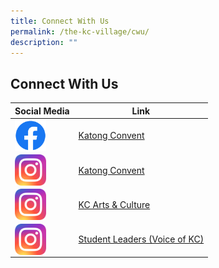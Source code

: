 ```yaml
---
title: Connect With Us
permalink: /the-kc-village/cwu/
description: ""
---
```


## Connect With Us

| Social Media | Link |
|---|---|
|<img src="/images/f_logo_RGB-Blue_72.png" style="width:50px; height:50px" align=left>| [Katong Convent](https://www.facebook.com/CHIJKatongConventSG)|
|<img src="/images/instagram-logo.png" style="width:50px; height:50px" align=left>|[Katong Convent](https://www.instagram.com/chijkatongconvent/?utm_medium=copy_link)|
|<img src="/images/instagram-logo.png" style="width:50px; height:50px" align=left>|[KC Arts & Culture](https://www.instagram.com/kcartsandculture/?utm_medium=copy_link)|
|<img src="/images/instagram-logo.png" style="width:50px; height:50px" align=left>|[Student Leaders (Voice of KC)](https://www.instagram.com/voicesofkc/?utm_medium=copy_link)|